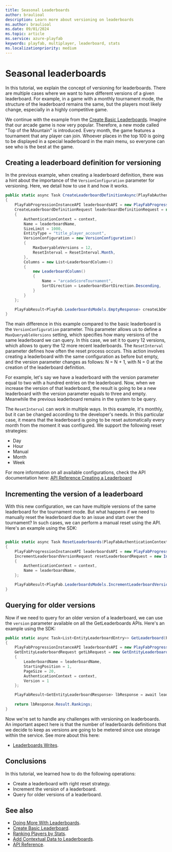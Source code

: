 ```yaml
---
title: Seasonal Leaderboards
author: braulioal
description: Learn more about versioning on leaderboards
ms.author: braulioal
ms.date: 09/01/2024
ms.topic: article
ms.service: azure-playfab
keywords: playfab, multiplayer, leaderboard, stats
ms.localizationpriority: medium
---
```


# Seasonal leaderboards

In this tutorial, we explain the concept of versioning for leaderboards. There are multiple cases where we want to have 
different versions of a given leaderboard. For example, in a game with a monthly tournament mode, the structure of the leaderboard 
remains the same, but the players most likely change, especially in a highly competitive game.

We continue with the example from the [Create Basic Leaderboards](create-basic-leaderboard.md). Imagine that our arcade game is now very popular. Therefore, a new mode called "Top of the Mountain" is introduced. Every month, the game features a
tournament that any player can join. Whoever places in the top 100 is going to be displayed in a special leaderboard in the main menu,
so everyone can see who is the best at the game.

## Creating a leaderboard definition for versioning 

In the previous example, when creating a leaderboard definition, there was a hint about the importance of the `VersionConfiguration` 
parameter for versioning. Here, we detail how to use it and how it works.

``` C#
public static async Task CreateLeaderboardDefinitionAsync(PlayFabAuthenticationContext context, string leaderboardName)
{
    PlayFabProgressionInstanceAPI leaderboardsAPI = new PlayFabProgressionInstanceAPI(context);
    CreateLeaderboardDefinitionRequest leaderboardDefinitionRequest = new CreateLeaderboardDefinitionRequest()
    {
        AuthenticationContext = context,
        Name = leaderboardName,
        SizeLimit = 1000,
        EntityType = "title_player_account",
        VersionConfiguration = new VersionConfiguration()
        {
            MaxQueryableVersions = 12,
            ResetInterval = ResetInterval.Month,
        },
        Columns = new List<LeaderboardColumn>()
        {
            new LeaderboardColumn()
            {
                Name = "arcadeScoreTournament",
                SortDirection = LeaderboardSortDirection.Descending,
            }          
        }
    };

    PlayFabResult<PlayFab.LeaderboardsModels.EmptyResponse> createLbDefinitionResult = await leaderboardsAPI.CreateLeaderboardDefinitionAsync(leaderboardDefinitionRequest);
}
```

The main difference in this example compared to the basic leaderboard is the `VersionConfiguration` parameter. This parameter allows us to define a 
`MaxQueryableVersions` setting, which specifies how many versions of the same leaderboard we can query. In this case, we set it to query 12 versions,
which allows to query the 12 more recent leaderboards. The `ResetInterval` parameter defines how often the reset process occurs. This action involves 
creating a leaderboard with the same configuration as before but empty, and the version parameter changes as follows: N = N + 1, with N = 0 at the 
creation of the leaderboard definition. 

For example, let's say we have a leaderboard with the version parameter equal to two with a hundred entries on the leaderboard. Now,
when we increase the version of that leaderboard, the result is going to be a new leaderboard with the version parameter equals to three and empty.
Meanwhile the previous leaderboard remains in the system to be query.

The `ResetInterval` can work in multiple ways. In this example, it's monthly, but it can be changed according to the developer's needs. In this particular
case, it means that the leaderboard is going to be reset automatically every month from the moment it was configured. We support the following reset strategies:
- Day
- Hour
- Manual
- Month
- Week


For more information on all available configurations, check the API documentation here: 
[API Reference Creating a Leaderboard](/rest/api/playfab/progression/leaderboards/create-leaderboard-definition)

## Incrementing the version of a leaderboard

With this new configuration, we can have multiple versions of the same leaderboard for the tournament mode. 
But what happens if we need to manually reset the leaderboard due to an issue and start over the tournament? 
In such cases, we can perform a manual reset using the API. Here's an example using the SDK:

``` C#

public static async Task ResetLeaderboards(PlayFabAuthenticationContext context, string leaderboardName)
{
    PlayFabProgressionInstanceAPI leaderboardsAPI = new PlayFabProgressionInstanceAPI(context);
    IncrementLeaderboardVersionRequest resetLeaderboardRequest = new IncrementLeaderboardVersionRequest()
    {
        AuthenticationContext = context,
        Name = leaderboardName,
    };

    PlayFabResult<PlayFab.LeaderboardsModels.IncrementLeaderboardVersionResponse> resetLeaderboardResponse = await leaderboardsAPI.IncrementLeaderboardVersionAsync(resetLeaderboardRequest);
}

```

## Querying for older versions

Now if we need to query for an older version of a leaderboard, we can use the `version` parameter available on all the GetLeaderboards APIs.
Here's an example using the SDK:

``` C#
public static async Task<List<EntityLeaderboardEntry>> GetLeaderboard(PlayFabAuthenticationContext context, string leaderboardName)
{
    PlayFabProgressionInstanceAPI leaderboardsAPI = new PlayFabProgressionInstanceAPI(context);
    GetEntityLeaderboardRequest getLbRequest = new GetEntityLeaderboardRequest()
    {
        LeaderboardName = leaderboardName,
        StartingPosition = 1,
        PageSize = 20,
        AuthenticationContext = context,
        Version = 1
    };

    PlayFabResult<GetEntityLeaderboardResponse> lbResponse = await leaderboardsAPI.GetLeaderboardAsync(getLbRequest);
    
    return lbResponse.Result.Rankings;
}
```


Now we're set to handle any challenges with versioning on leaderboards. An important aspect here is that the number of leaderboards definitions
that we decide to keep as versions are going to be metered since use storage within the service. See more about this here:
- [Leaderboards Writes](../../pricing/meters/leaderboard-meters.md).

## Conclusions 
In this tutorial, we learned how to do the following operations: 
* Create a leaderboard with right reset strategy.
* Increment the version of a leaderboard.
* Query for older versions of a leaderboard.

## See also

- [Doing More With Leaderboards](doing-more-with-leaderboards.md).
- [Create Basic Leaderboard](create-basic-leaderboard.md).
- [Ranking Players by Stats](leaderboards-linked-to-stats.md).
- [Add Contextual Data to Leaderboards](metadata-leaderboards.md).
- [API Reference](api-reference.md).




